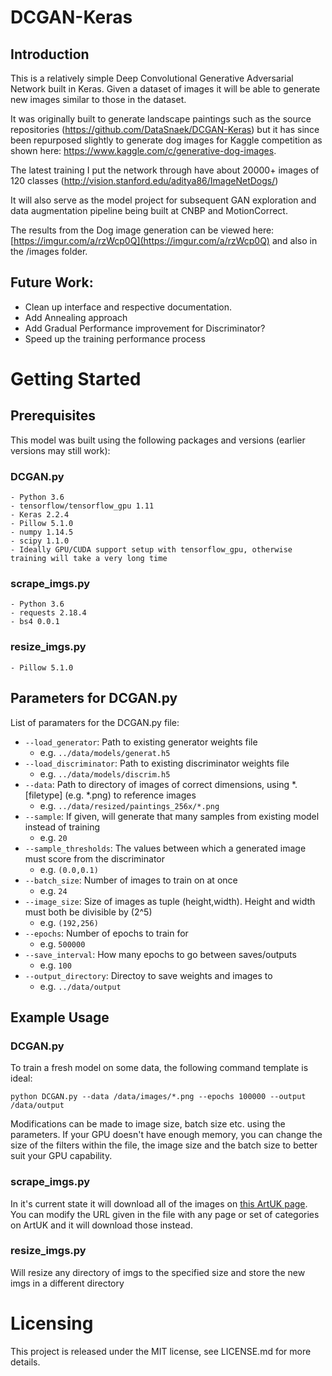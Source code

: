 # DCGAN-Keras

## Introduction

This is a relatively simple Deep Convolutional Generative Adversarial Network built in Keras. Given a dataset of images it will be able to generate new images similar to those in the dataset. 

It was originally built to generate landscape paintings such as the source repositories (https://github.com/DataSnaek/DCGAN-Keras) but it has since been repurposed slightly to generate dog images for Kaggle competition as shown here: https://www.kaggle.com/c/generative-dog-images. 

The latest training I put the network through have about 20000+ images of 120 classes (http://vision.stanford.edu/aditya86/ImageNetDogs/) 

It will also serve as the model project for subsequent GAN exploration and data augmentation pipeline being built at CNBP and MotionCorrect.

The results from the Dog image generation can be viewed here: [https://imgur.com/a/rzWcp0Q](https://imgur.com/a/rzWcp0Q) and also in the /images folder. 

## Future Work:

* Clean up interface and respective documentation. 
* Add Annealing approach
* Add Gradual Performance improvement for Discriminator?
* Speed up the training performance process


# Getting Started



## Prerequisites
This model was built using the following packages and versions (earlier versions may still work):

### DCGAN.py
```
- Python 3.6
- tensorflow/tensorflow_gpu 1.11
- Keras 2.2.4
- Pillow 5.1.0
- numpy 1.14.5
- scipy 1.1.0
- Ideally GPU/CUDA support setup with tensorflow_gpu, otherwise training will take a very long time
```
### scrape_imgs.py
```
- Python 3.6
- requests 2.18.4
- bs4 0.0.1
```
### resize_imgs.py
```
- Pillow 5.1.0
```
## Parameters for DCGAN.py

List of paramaters for the DCGAN.py file:

* ```--load_generator```: Path to existing generator weights file
  * e.g. ```../data/models/generat.h5```
* ```--load_discriminator```: Path to existing discriminator weights file
  * e.g. ```../data/models/discrim.h5```
* ```--data```: Path to directory of images of correct dimensions, using *.[filetype] (e.g. *.png) to reference images
  * e.g. ```../data/resized/paintings_256x/*.png```
* ```--sample```: If given, will generate that many samples from existing model instead of training
  * e.g. ```20```
* ```--sample_thresholds```: The values between which a generated image must score from the discriminator
  * e.g. ```(0.0,0.1)```
* ```--batch_size```: Number of images to train on at once
  * e.g. ```24```
* ```--image_size```: Size of images as tuple (height,width). Height and width must both be divisible by (2^5)
  * e.g. ```(192,256)```
* ```--epochs```: Number of epochs to train for
  * e.g. ```500000```
* ```--save_interval```: How many epochs to go between saves/outputs
  * e.g. ```100```
* ```--output_directory```: Directoy to save weights and images to
  * e.g. ```../data/output```
  
 ## Example Usage
 
 ### DCGAN.py
 
 To train a fresh model on some data, the following command template is ideal:
 
 ```python DCGAN.py --data /data/images/*.png --epochs 100000 --output /data/output```
 
 Modifications can be made to image size, batch size etc. using the parameters. If your GPU doesn't have enough memory, you can change the size of the filters within the file, the image size and the batch size to better suit your GPU capability.
 
 ### scrape_imgs.py
 
 In it's current state it will download all of the images on [this ArtUK page]("https://artuk.org/discover/artworks/search/class_title:landscape--category:countryside/page/0"). You can modify the URL given in the file with any page or set of categories on ArtUK and it will download those instead.
 
 ### resize_imgs.py
 
 Will resize any directory of imgs to the specified size and store the new imgs in a different directory
 
 # Licensing
 
 This project is released under the MIT license, see LICENSE.md for more details.
